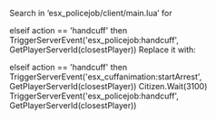 Search in ‘esx_policejob/client/main.lua’ for

elseif action == 'handcuff' then
TriggerServerEvent('esx_policejob:handcuff', GetPlayerServerId(closestPlayer))
Replace it with:

elseif action == 'handcuff' then
TriggerServerEvent('esx_cuffanimation:startArrest',
GetPlayerServerId(closestPlayer))
Citizen.Wait(3100)
TriggerServerEvent('esx_policejob:handcuff',
GetPlayerServerId(closestPlayer))

